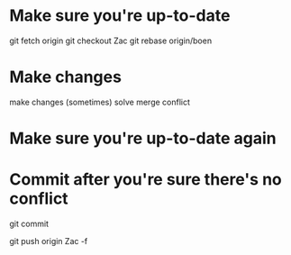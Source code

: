 # Make sure you're up-to-date
git fetch origin
git checkout Zac
git rebase origin/boen

# Make changes
make changes
(sometimes) solve merge conflict

# Make sure you're up-to-date again

# Commit after you're sure there's no conflict
git commit





git push origin Zac -f

